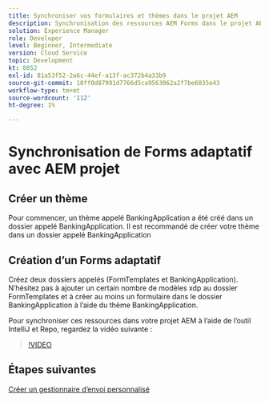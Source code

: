 ```yaml
---
title: Synchroniser vos formulaires et thèmes dans le projet AEM
description: Synchronisation des ressources AEM Forms dans le projet AEM
solution: Experience Manager
role: Developer
level: Beginner, Intermediate
version: Cloud Service
topic: Development
kt: 8852
exl-id: 81a53f52-2a6c-44ef-a13f-ac372b4a33b9
source-git-commit: 10ff0d87991d7766d5ca9563062a2f7be6035e43
workflow-type: tm+mt
source-wordcount: '112'
ht-degree: 1%

---
```


# Synchronisation de Forms adaptatif avec AEM projet

## Créer un thème

Pour commencer, un thème appelé BankingApplication a été créé dans un dossier appelé BankingApplication. Il est recommandé de créer votre thème dans un dossier appelé BankingApplication

## Création d’un Forms adaptatif

Créez deux dossiers appelés (FormTemplates et BankingApplication). N’hésitez pas à ajouter un certain nombre de modèles xdp au dossier FormTemplates et à créer au moins un formulaire dans le dossier BankingApplication à l’aide du thème BankingApplication.

Pour synchroniser ces ressources dans votre projet AEM à l’aide de l’outil IntelliJ et Repo, regardez la vidéo suivante :

>[!VIDEO](https://video.tv.adobe.com/v/336937?quality=12&learn=on)

## Étapes suivantes

[Créer un gestionnaire d’envoi personnalisé](./custom-submit-to-servlet.md)
